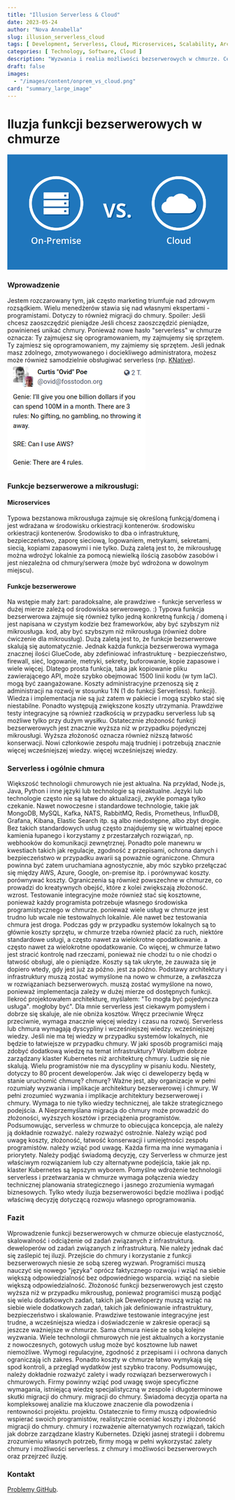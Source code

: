 ```yaml
---
title: "Illusion Serverless & Cloud"
date: 2023-05-24
author: "Nova Annabella"
slug: illusion_serverless_cloud
tags: [ Development, Serverless, Cloud, Microservices, Scalability, Architecture, Infrastructure ]
categories: [ Technology, Software, Cloud ]
description: "Wyzwania i realia możliwości bezserwerowych w chmurze. Cenne spostrzeżenia dla firm rozważających migrację do chmury"
draft: false
images:
  - "/images/content/onprem_vs_cloud.png"
card: "summary_large_image"
---
```




# Iluzja funkcji bezserwerowych w chmurze

![aws_costs_twitter_1](/images/content/onprem_vs_cloud.png)

### Wprowadzenie

Jestem rozczarowany tym, jak często marketing triumfuje nad zdrowym rozsądkiem. Wielu menedżerów stawia się nad własnymi
ekspertami - programistami. Dotyczy to również migracji do chmury. Spoiler: Jeśli chcesz zaoszczędzić pieniądze Jeśli
chcesz zaoszczędzić pieniądze, powinieneś unikać chmury. Ponieważ nowe hasło "serverless" w chmurze oznacza: Ty
zajmujesz się oprogramowaniem, my zajmujemy się sprzętem. Ty zajmiesz się oprogramowaniem, my zajmiemy się sprzętem.
Jeśli jednak masz zdolnego, zmotywowanego i dociekliwego administratora, możesz może również samodzielnie obsługiwać
serverless (np. [KNative](https://knative.dev)). ![aws_costs_twitter_1](/images/content/aws_costs_twitter_1.png)

### Funkcje bezserwerowe a mikrousługi:



#### Microservices

Typowa bezstanowa mikrousługa zajmuje się określoną funkcją/domeną i jest wdrażana w środowisku orkiestracji kontenerów.
środowisku orkiestracji kontenerów. Środowisko to dba o infrastrukturę, bezpieczeństwo, zaporę sieciową, logowaniem,
metrykami, sekretami, siecią, kopiami zapasowymi i nie tylko. Dużą zaletą jest to, że mikrousługę można wdrożyć lokalnie
za pomocą niewielką ilością zasobów zasobów i jest niezależna od chmury/serwera (może być wdrożona w dowolnym miejscu).

#### Funkcje bezserwerowe

Na wstępie mały żart: paradoksalne, ale prawdziwe - funkcje serverless w dużej mierze zależą od środowiska serwerowego.
:) Typowa funkcja bezserwerowa zajmuje się również tylko jedną konkretną funkcją / domeną i jest napisana w czystym
kodzie bez frameworków, aby być szybszym niż mikrousługa. kod, aby być szybszym niż mikrousługa (również dobre ćwiczenie
dla mikrousług). Dużą zaletą jest to, że funkcje bezserwerowe skalują się automatycznie. Jednak każda funkcja
bezserwerowa wymaga znacznej ilości GlueCode, aby zdefiniować infrastrukturę - bezpieczeństwo, firewall, sieć,
logowanie, metryki, sekrety, buforowanie, kopie zapasowe i wiele więcej. Dlatego prosta funkcja, taka jak kopiowanie
pliku zawierającego API, może szybko obejmować 1500 linii kodu (w tym IaC). mogą być zaangażowane. Koszty
administracyjne przenoszą się z administracji na rozwój w stosunku 1:N (1 do funkcji Serverless). funkcji). Wiedza i
implementacja nie są już zatem w pakiecie i mogą szybko stać się niestabilne. Ponadto występują zwiększone koszty
utrzymania. Prawdziwe testy integracyjne są również rzadkością w przypadku serverless lub są możliwe tylko przy dużym
wysiłku. Ostatecznie złożoność funkcji bezserwerowych jest znacznie wyższa niż w przypadku pojedynczej mikrousługi.
Wyższa złożoność oznacza również niższą łatwość konserwacji. Nowi członkowie zespołu mają trudniej i potrzebują znacznie
więcej wcześniejszej wiedzy. więcej wcześniejszej wiedzy.

### Serverless i ogólnie chmura

Większość technologii chmurowych nie jest aktualna. Na przykład, Node.js, Java, Python i inne języki lub technologie są
nieaktualne. Języki lub technologie często nie są łatwe do aktualizacji, zwykle pomaga tylko czekanie. Nawet nowoczesne
i standardowe technologie, takie jak MongoDB, MySQL, Kafka, NATS, RabbitMQ, Redis, Prometheus, InfluxDB, Grafana,
Kibana, Elastic Search itp. są albo niedostępne, albo zbyt drogie. Bez takich standardowych usług często znajdujemy się
w wirtualnej epoce kamienia łupanego i korzystamy z przestarzałych rozwiązań, np. webhooków do komunikacji zewnętrznej.
Ponadto pole manewru w kwestiach takich jak regulacje, zgodność z przepisami, ochrona danych i bezpieczeństwo w
przypadku awarii są poważnie ograniczone. Chmura powinna być zatem uruchamiana agnostycznie, aby móc szybko przełączać
się między AWS, Azure, Google, on-premise itp. i porównywać koszty. porównywać koszty. Ograniczenia są również
powszechne w chmurze, co prowadzi do kreatywnych obejść, które z kolei zwiększają złożoność. wzrost. Testowanie
integracyjne może również stać się kosztowne, ponieważ każdy programista potrzebuje własnego środowiska
programistycznego w chmurze. ponieważ wiele usług w chmurze jest trudno lub wcale nie testowalnych lokalnie. Ale nawet
bez testowania chmura jest droga. Podczas gdy w przypadku systemów lokalnych są to głównie koszty sprzętu, w chmurze
trzeba również płacić za ruch, niektóre standardowe usługi, a często nawet za wielokrotne opodatkowanie. a często nawet
za wielokrotne opodatkowanie. Co więcej, w chmurze łatwo jest stracić kontrolę nad rzeczami, ponieważ nie chodzi tu o
nie chodzi o łatwość obsługi, ale o pieniądze. Koszty są tak ukryte, że zauważa się je dopiero wtedy, gdy jest już za
późno. jest za późno. Podstawy architektury i infrastruktury muszą zostać wymyślone na nowo w chmurze, a zwłaszcza w
rozwiązaniach bezserwerowych. muszą zostać wymyślone na nowo, ponieważ implementacja zależy w dużej mierze od dostępnych
funkcji. Ilekroć projektowałem architekturę, myślałem: "To mogła być pojedyncza usługa". mogłoby być". Dla mnie
serverless jest ciekawym pomysłem i dobrze się skaluje, ale nie obniża kosztów. Wręcz przeciwnie Wręcz przeciwnie,
wymaga znacznie więcej wiedzy i czasu na rozwój. Serverless lub chmura wymagają dyscypliny i wcześniejszej wiedzy.
wcześniejszej wiedzy. Jeśli nie ma tej wiedzy w przypadku systemów lokalnych, nie będzie to łatwiejsze w przypadku
chmury. W jaki sposób programiści mają zdobyć dodatkową wiedzę na temat infrastruktury? Wolałbym dobrze zarządzany
klaster Kubernetes niż architekturę chmury. Ludzie się nie skalują. Wielu programistów nie ma dyscypliny w pisaniu kodu.
Niestety, dotyczy to 80 procent deweloperów. Jak więc ci deweloperzy będą w stanie uruchomić chmurę? chmurę? Ważne
jest, aby organizacje w pełni rozumiały wyzwania i implikacje architektury bezserwerowej i chmury. W pełni zrozumieć
wyzwania i implikacje architektury bezserwerowej i chmury. Wymaga to nie tylko wiedzy technicznej, ale także
strategicznego podejścia. A Nieprzemyślana migracja do chmury może prowadzić do złożoności, wyższych kosztów i
przeciążenia programistów. Podsumowując, serverless w chmurze to obiecująca koncepcja, ale należy ją dokładnie
rozważyć. należy rozważyć ostrożnie. Należy wziąć pod uwagę koszty, złożoność, łatwość konserwacji i umiejętności
zespołu programistów. należy wziąć pod uwagę. Każda firma ma inne wymagania i priorytety. Należy podjąć świadomą
decyzję, czy Serverless w chmurze jest właściwym rozwiązaniem lub czy alternatywne podejścia, takie jak np. klaster
Kubernetes są lepszym wyborem. Pomyślne wdrożenie technologii serverless i przetwarzania w chmurze wymaga połączenia
wiedzy technicznej planowania strategicznego i jasnego zrozumienia wymagań biznesowych. Tylko wtedy iluzja
bezserwerowości będzie możliwa i podjąć właściwą decyzję dotyczącą rozwoju własnego oprogramowania.

### Fazit

Wprowadzenie funkcji bezserwerowych w chmurze obiecuje elastyczność, skalowalność i odciążenie od zadań związanych z
infrastrukturą. deweloperów od zadań związanych z infrastrukturą. Nie należy jednak dać się zaślepić tej iluzji.
Przejście do chmury i korzystanie z funkcji bezserwerowych niesie ze sobą szereg wyzwań. Programiści muszą nauczyć się
nowego "języka" oprócz faktycznego rozwoju i wziąć na siebie większą odpowiedzialność bez odpowiedniego wsparcia. wziąć
na siebie większą odpowiedzialność. Złożoność funkcji bezserwerowych jest często wyższa niż w przypadku mikrousług,
ponieważ programiści muszą podjąć się wielu dodatkowych zadań, takich jak Deweloperzy muszą wziąć na siebie wiele
dodatkowych zadań, takich jak definiowanie infrastruktury, bezpieczeństwo i skalowanie. Prawdziwe testowanie
integracyjne jest trudne, a wcześniejsza wiedza i doświadczenie w zakresie operacji są jeszcze ważniejsze w chmurze.
Sama chmura niesie ze sobą kolejne wyzwania. Wiele technologii chmurowych nie jest aktualnych a korzystanie z
nowoczesnych, gotowych usług może być kosztowne lub nawet niemożliwe. Wymogi regulacyjne, zgodność z przepisami i i
ochrona danych ograniczają ich zakres. Ponadto koszty w chmurze łatwo wymykają się spod kontroli, a przegląd wydatków
jest szybko tracony. Podsumowując, należy dokładnie rozważyć zalety i wady rozwiązań bezserwerowych i chmurowych. Firmy
powinny wziąć pod uwagę swoje specyficzne wymagania, istniejącą wiedzę specjalistyczną w zespole i długoterminowe skutki
migracji do chmury. migracji do chmury. Świadoma decyzja oparta na kompleksowej analizie ma kluczowe znaczenie dla
powodzenia i rentowności projektu. projektu. Ostatecznie to firmy muszą odpowiednio wspierać swoich programistów,
realistycznie oceniać koszty i złożoność migracji do chmury. chmury i rozważenie alternatywnych rozwiązań, takich jak
dobrze zarządzane klastry Kubernetes. Dzięki jasnej strategii i dobremu zrozumieniu własnych potrzeb, firmy mogą w pełni
wykorzystać zalety chmury i możliwości serverless. z chmury i możliwości bezserwerowych oraz przejrzeć iluzję.

### Kontakt

[Problemy GitHub](https://github.com/NovaAnnabella/the_unspoken/issues/new/choose).
